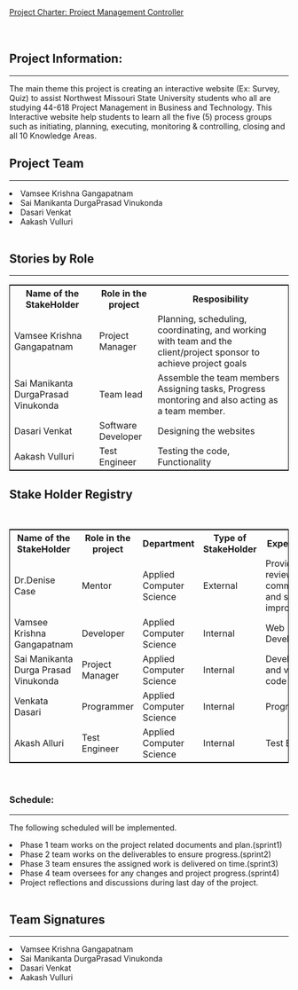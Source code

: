 <!DOCTYPE html>
<html lang="en">
<head>
  <meta charset="utf-8">
  <link rel="stylesheet" href="https://stackpath.bootstrapcdn.com/bootstrap/4.3.1/css/bootstrap.min.css">
  <link rel="stylesheet" href="https://stackpath.bootstrapcdn.com/bootstrap/4.3.1/js/bootstrap.min.js">
  <link rel="stylesheet" href="https://stackpath.bootstrapcdn.com/bootstrap/4.3.1/js/bootstrap.bundle.min.js">
</head>
<body>
<div class="container">
<nav class="navbar navbar-expand-lg navbar-light fixed-top py-3" id="mainNav">
        <a class="navbar-brand js-scroll-trigger" href="#">           
            Project Charter: Project Management Controller
        </a>
</nav>
</div>
<br />
<br />
<div class="container">
<h2>Project Information:</h2><hr />
<p>The main theme this project is creating an interactive website (Ex: Survey, Quiz) to assist Northwest Missouri State University students who all are studying 44-618 Project Management in Business and Technology. This Interactive website help students to learn all the five (5) process groups such as initiating, planning, executing, monitoring & controlling, closing and all 10 Knowledge Areas.</p>
<h2>Project Team</h2><hr />
 <li>Vamsee Krishna Gangapatnam</li>
 <li>Sai Manikanta DurgaPrasad Vinukonda</li>
 <li>Dasari Venkat</li>
 <li>Aakash Vulluri</li>
<br>
<h2>Stories by Role</h2><hr />
<table style="width:100%;border: 1px solid black;">
  <tr>
    <th>Name of the StakeHolder</th>
    <th>Role in the project</th> 
    <th>Resposibility</th>
  </tr>
	<tr>
<td>Vamsee Krishna Gangapatnam</td>
    <td>Project Manager</td>
    <td>Planning, scheduling, coordinating, and working with team and the client/project sponsor to achieve project goals</td> 
	</tr>
	<tr>
<td>Sai Manikanta DurgaPrasad Vinukonda</td>
    <td>Team lead</td> 
    <td>Assemble the team members Assigning tasks, Progress montoring and also acting as a team member.</td>
	</tr>
	<tr>
	<td>Dasari Venkat</td>
    <td>Software Developer</td> 
    <td>Designing the websites</td>
	</tr>
	<tr>
		<td>Aakash Vulluri</td>
    <td>Test Engineer</td> 
    <td>Testing the code, Functionality</td>
		</tr>	
	</table>
	
<h2>Stake Holder Registry</h2><br>
<table style="width:100%;border: 1px solid black;">
  <tr>
    <th>Name of the StakeHolder</th>
    <th>Role in the project</th> 
<th>Department</th>
	<th>Type of StakeHolder</th>
	<th>Expectations</th>
	<th>Contact Info</th>
  </tr>
  <tr>
    <td>Dr.Denise Case</td>
    <td>Mentor</td> 
    <td>
	Applied Computer Science</td>
	 <td>External</td> 
	 <td>Provide review comments and suggest improvements</td>
	  <td>DCASE@nwmissouri.edu</td> 
  </tr>
  <tr>
  <td>Vamsee Krishna Gangapatnam</td>
    <td>Developer</td> 
    <td>Applied Computer Science</td>	 
	 <td>Internal</td> 
	 <td>Web Developer</td>
	  <td>s533908@nwmissouri.edu</td> 
  </tr>
  <tr>
    <td>Sai Manikanta Durga Prasad Vinukonda</td>
    <td>Project Manager</td> 
    <td>
    Applied Computer Science</td>
	 <td>Internal</td> 
	 <td>Develop,test and validate code</td>
	  <td>S533980@nwmissouri.edu </td> 
  </tr>
  <tr>
    <td>Venkata Dasari</td>
    <td>Programmer</td> 
    <td>
	Applied Computer Science</td>
	 <td>Internal</td> 
	 <td>Programmer</td>
	  <td>S533489@nwmissouri.edu</td> 
  </tr>
<tr>
    <td>Akash Alluri</td>
    <td>Test Engineer</td> 
    <td>
	Applied Computer Science</td>
	 <td>Internal</td> 
	 <td>Test Engineer</td>
	  <td>S533714@nwmissouri.edu</td> 
  </tr>
</table>
<br>
 <h3>Schedule:</h3>
 <hr />
 <p>The following scheduled will be implemented.</p>
<li>Phase 1 team works on the project related documents and plan.(sprint1)</li>
<li>Phase 2 team works on the deliverables to ensure progress.(sprint2)</li>
<li>Phase 3 team ensures the assigned work is delivered on time.(sprint3)</li>
<li>Phase 4 team oversees for any changes and project progress.(sprint4)</li>
<li>Project reflections and discussions during last day of the project.</li>
<br>

</div>
<h2>Team Signatures</h2><hr />
 <li>Vamsee Krishna Gangapatnam</li>
 <li>Sai Manikanta DurgaPrasad Vinukonda</li>
 <li>Dasari Venkat</li>
 <li>Aakash Vulluri</li>
</body>
</html>

